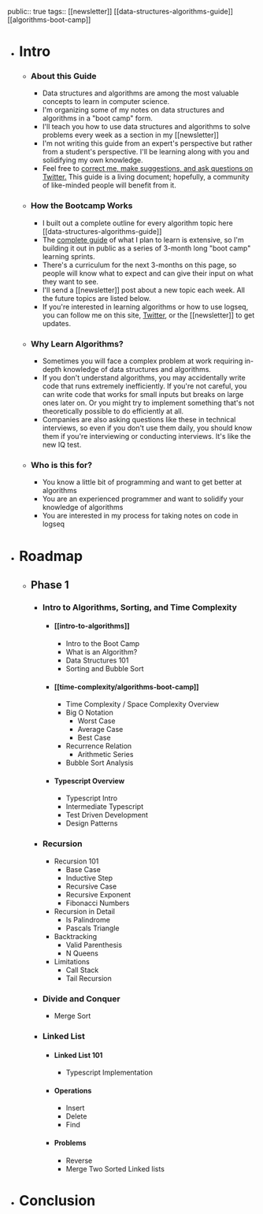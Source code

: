 public:: true
tags:: [[newsletter]] [[data-structures-algorithms-guide]] [[algorithms-boot-camp]]

- # Intro
	- ### About this Guide
		- Data structures and algorithms are among the most valuable concepts to learn in computer science.
		- I'm organizing some of my notes on data structures and algorithms in a "boot camp" form.
		- I'll teach you how to use data structures and algorithms to solve problems every week as a section in my [[newsletter]]
		- I'm not writing this guide from an expert's perspective but rather from a student's perspective. I'll be learning along with you and solidifying my own knowledge.
		- Feel free to [correct me, make suggestions, and ask questions on Twitter.](https://twitter.com/Bsunter) This guide is a living document; hopefully, a community of like-minded people will benefit from it.
	- ### How the Bootcamp Works
		- I built out a complete outline for every algorithm topic here [[data-structures-algorithms-guide]]
		- The [complete guide]([[data-structures-algorithms-guide]]) of what I plan to learn is extensive, so I'm building it out in public as a series of 3-month long "boot camp" learning sprints.
		- There's a curriculum for the next 3-months on this page, so people will know what to expect and can give their input on what they want to see.
		- I'll send a [[newsletter]] post about a new topic each week. All the future topics are listed below.
		- If you're interested in learning algorithms or how to use logseq, you can follow me on this site, [Twitter](https://twitter.com/Bsunter), or the [[newsletter]] to get updates.
	- ### Why Learn Algorithms?
		- Sometimes you will face a complex problem at work requiring in-depth knowledge of data structures and algorithms.
		- If you don't understand algorithms, you may accidentally write code that runs extremely inefficiently. If you're not careful, you can write code that works for small inputs but breaks on large ones later on. Or you might try to implement something that's not theoretically possible to do efficiently at all.
		- Companies are also asking questions like these in technical interviews, so even if you don't use them daily, you should know them if you're interviewing or conducting interviews. It's like the new IQ test.
	- ### Who is this for?
		- You know a little bit of programming and want to get better at algorithms
		- You are an experienced programmer and want to solidify your knowledge of algorithms
		- You are interested in my process for taking notes on code in logseq
- # Roadmap
	- ## Phase 1
		- ### Intro to Algorithms, Sorting, and Time Complexity
			- #### [[intro-to-algorithms]]
				- Intro to the Boot Camp
				- What is an Algorithm?
				- Data Structures 101
				- Sorting and Bubble Sort
			- #### [[time-complexity/algorithms-boot-camp]]
				- Time Complexity / Space Complexity Overview
				- Big O Notation
					- Worst Case
					- Average Case
					- Best Case
				- Recurrence Relation
					- Arithmetic Series
				- Bubble Sort Analysis
			- #### Typescript Overview
				- Typescript Intro
				- Intermediate Typescript
				- Test Driven Development
				- Design Patterns
		- ### Recursion
			- Recursion 101
				- Base Case
				- Inductive Step
				- Recursive Case
				- Recursive Exponent
				- Fibonacci Numbers
			- Recursion in Detail
				- Is Palindrome
				- Pascals Triangle
			- Backtracking
				- Valid Parenthesis
				- N Queens
			- Limitations
				- Call Stack
				- Tail Recursion
		- ### Divide and Conquer
			- Merge Sort
		- ### Linked List
			- #### Linked List 101
				- Typescript Implementation
			- #### Operations
				- Insert
				- Delete
				- Find
			- #### Problems
				- Reverse
				- Merge Two Sorted Linked lists
- # Conclusion